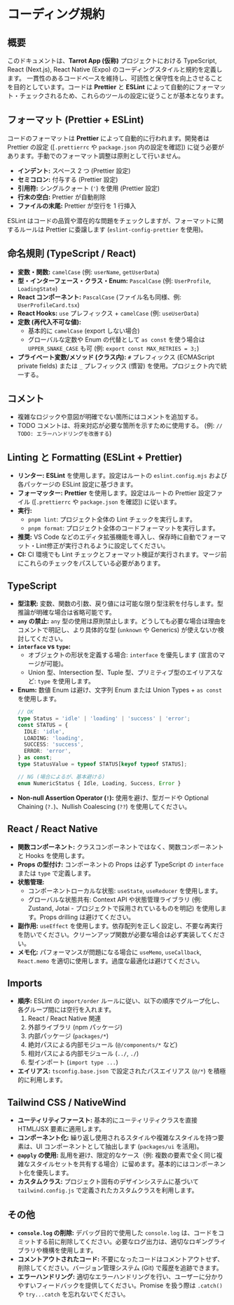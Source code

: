 # コーディング規約

## 概要

このドキュメントは、**Tarrot App (仮称)** プロジェクトにおける TypeScript, React (Next.js), React Native (Expo) のコーディングスタイルと規約を定義します。
一貫性のあるコードベースを維持し、可読性と保守性を向上させることを目的としています。コードは **Prettier** と **ESLint** によって自動的にフォーマット・チェックされるため、これらのツールの設定に従うことが基本となります。

## フォーマット (Prettier + ESLint)

コードのフォーマットは **Prettier** によって自動的に行われます。開発者は Prettier の設定 ([`.prettierrc` や `package.json` 内の設定を確認]) に従う必要があります。手動でのフォーマット調整は原則として行いません。

- **インデント:** スペース 2 つ (Prettier 設定)
- **セミコロン:** 付与する (Prettier 設定)
- **引用符:** シングルクォート (`'`) を使用 (Prettier 設定)
- **行末の空白:** Prettier が自動削除
- **ファイルの末尾:** Prettier が空行を 1 行挿入

ESLint はコードの品質や潜在的な問題をチェックしますが、フォーマットに関するルールは Prettier に委譲します (`eslint-config-prettier` を使用)。

## 命名規則 (TypeScript / React)

- **変数・関数:** `camelCase` (例: `userName`, `getUserData`)
- **型・インターフェース・クラス・Enum:** `PascalCase` (例: `UserProfile`, `LoadingState`)
- **React コンポーネント:** `PascalCase` (ファイル名も同様、例: `UserProfileCard.tsx`)
- **React Hooks:** `use` プレフィックス + `camelCase` (例: `useUserData`)
- **定数 (再代入不可な値):**
    - 基本的に `camelCase` (export しない場合)
    - グローバルな定数や Enum の代替として `as const` を使う場合は `UPPER_SNAKE_CASE` も可 (例: `export const MAX_RETRIES = 3;`)
- **プライベート変数/メソッド (クラス内):** `#` プレフィックス (ECMAScript private fields) または `_` プレフィックス (慣習) を使用。プロジェクト内で統一する。

## コメント

- 複雑なロジックや意図が明確でない箇所にはコメントを追加する。
- TODO コメントは、将来対応が必要な箇所を示すために使用する。 (例: `// TODO: エラーハンドリングを改善する`)

## Linting と Formatting (ESLint + Prettier)

- **リンター:** **ESLint** を使用します。設定はルートの `eslint.config.mjs` および各パッケージの ESLint 設定に基づきます。
- **フォーマッター:** **Prettier** を使用します。設定はルートの Prettier 設定ファイル ([`.prettierrc` や `package.json` を確認]) に従います。
- **実行:**
    - `pnpm lint`: プロジェクト全体の Lint チェックを実行します。
    - `pnpm format`: プロジェクト全体のコードフォーマットを実行します。
- **推奨:** VS Code などのエディタ拡張機能を導入し、保存時に自動でフォーマット・Lint修正が実行されるように設定してください。
- **CI:** CI 環境でも Lint チェックとフォーマット検証が実行されます。マージ前にこれらのチェックをパスしている必要があります。

## TypeScript

- **型注釈:** 変数、関数の引数、戻り値には可能な限り型注釈を付与します。型推論が明確な場合は省略可能です。
- **`any` の禁止:** `any` 型の使用は原則禁止します。どうしても必要な場合は理由をコメントで明記し、より具体的な型 (`unknown` や Generics) が使えないか検討してください。
- **`interface` vs `type`:**
    - オブジェクトの形状を定義する場合: `interface` を優先します (宣言のマージが可能)。
    - Union 型、Intersection 型、Tuple 型、プリミティブ型のエイリアスなど: `type` を使用します。
- **Enum:** 数値 Enum は避け、文字列 Enum または Union Types + `as const` を使用します。
    ```typescript
    // OK
    type Status = 'idle' | 'loading' | 'success' | 'error';
    const STATUS = {
      IDLE: 'idle',
      LOADING: 'loading',
      SUCCESS: 'success',
      ERROR: 'error',
    } as const;
    type StatusValue = typeof STATUS[keyof typeof STATUS];

    // NG (場合によるが、基本避ける)
    enum NumericStatus { Idle, Loading, Success, Error }
    ```
- **Non-null Assertion Operator (`!`):** 使用を避け、型ガードや Optional Chaining (`?.`)、Nullish Coalescing (`??`) を使用してください。

## React / React Native

- **関数コンポーネント:** クラスコンポーネントではなく、関数コンポーネントと Hooks を使用します。
- **Props の型付け:** コンポーネントの Props は必ず TypeScript の `interface` または `type` で定義します。
- **状態管理:**
    - コンポーネントローカルな状態: `useState`, `useReducer` を使用します。
    - グローバルな状態共有: Context API や状態管理ライブラリ (例: Zustand, Jotai - プロジェクトで採用されているものを明記) を使用します。Props drilling は避けてください。
- **副作用:** `useEffect` を使用します。依存配列を正しく設定し、不要な再実行を防いでください。クリーンアップ関数が必要な場合は必ず実装してください。
- **メモ化:** パフォーマンスが問題になる場合に `useMemo`, `useCallback`, `React.memo` を適切に使用します。過度な最適化は避けてください。

## Imports

- **順序:** ESLint の `import/order` ルールに従い、以下の順序でグループ化し、各グループ間には空行を入れます。
    1. React / React Native 関連
    2. 外部ライブラリ (npm パッケージ)
    3. 内部パッケージ (`packages/*`)
    4. 絶対パスによる内部モジュール (`@/components/*` など)
    5. 相対パスによる内部モジュール (`../`, `./`)
    6. 型インポート (`import type ...`)
- **エイリアス:** `tsconfig.base.json` で設定されたパスエイリアス (`@/*`) を積極的に利用します。

## Tailwind CSS / NativeWind

- **ユーティリティファースト:** 基本的にユーティリティクラスを直接 HTML/JSX 要素に適用します。
- **コンポーネント化:** 繰り返し使用されるスタイルや複雑なスタイルを持つ要素は、UI コンポーネントとして抽出します (`packages/ui` を活用)。
- **`@apply` の使用:** 乱用を避け、限定的なケース（例: 複数の要素で全く同じ複雑なスタイルセットを共有する場合）に留めます。基本的にはコンポーネント化を優先します。
- **カスタムクラス:** プロジェクト固有のデザインシステムに基づいて `tailwind.config.js` で定義されたカスタムクラスを利用します。

## その他

- **`console.log` の削除:** デバッグ目的で使用した `console.log` は、コードをコミットする前に削除してください。必要なログ出力は、適切なロギングライブラリや機構を使用します。
- **コメントアウトされたコード:** 不要になったコードはコメントアウトせず、削除してください。バージョン管理システム (Git) で履歴を追跡できます。
- **エラーハンドリング:** 適切なエラーハンドリングを行い、ユーザーに分かりやすいフィードバックを提供してください。Promise を扱う際は `.catch()` や `try...catch` を忘れないでください。